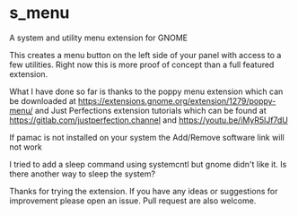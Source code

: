 # s_menu
A system and utility menu extension for GNOME

This creates a menu button on the left side of your panel with access to a few
utilities. Right now this is more proof of concept than a full featured extension.

What I have done so far is thanks to the poppy menu extension which can be
downloaded at https://extensions.gnome.org/extension/1279/poppy-menu/
and Just Perfections extension tutorials which can be found at
https://gitlab.com/justperfection.channel and https://youtu.be/iMyR5lJf7dU

If pamac is not installed on your system the Add/Remove software link will not
work

I tried to add a sleep command using systemcntl but gnome didn't like it. 
Is there another way to sleep the system?

Thanks for trying the extension. If you have any ideas or suggestions for
improvement please open an issue. Pull request are also welcome.
